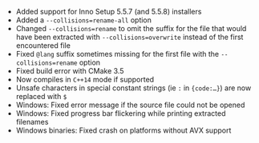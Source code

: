 * Added support for Inno Setup 5.5.7 (and 5.5.8) installers
* Added a `--collisions=rename-all` option
* Changed `--collisions=rename` to omit the suffix for the file that would have been extracted with `--collisions=overwrite` instead of the first encountered file
* Fixed `@lang` suffix sometimes missing for the first file with the `--collisions=rename` option
* Fixed build error with CMake 3.5
* Now compiles in `C++14` mode if supported
* Unsafe characters in special constant strings (ie `:` in `{code:…}`) are now replaced with `$`
* Windows: Fixed error message if the source file could not be opened
* Windows: Fixed progress bar flickering while printing extracted filenames
* Windows binaries: Fixed crash on platforms without AVX support
